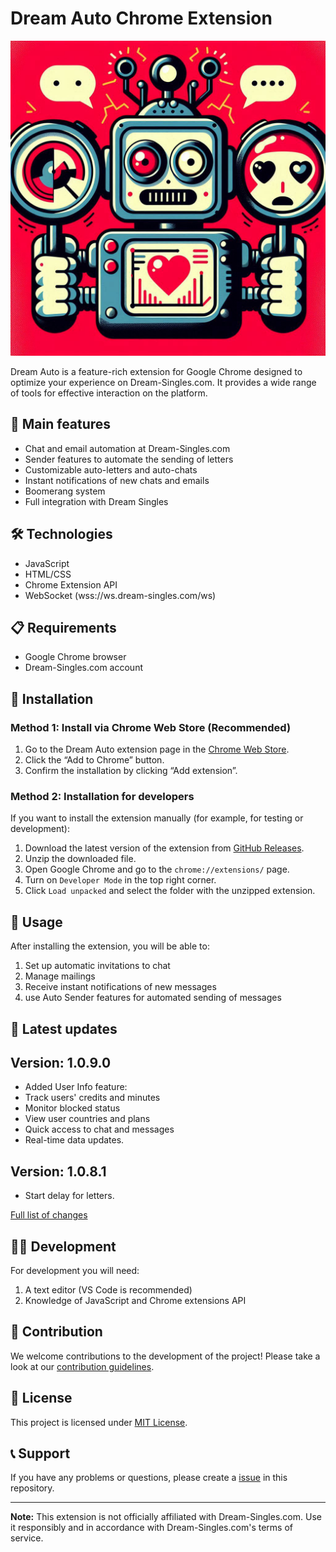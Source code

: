 # Dream Auto Chrome Extension

![Dream Auto Logo](Images/icon.png)

Dream Auto is a feature-rich extension for Google Chrome designed to optimize your experience on Dream-Singles.com. It provides a wide range of tools for effective interaction on the platform.

## 🌟 Main features

- Chat and email automation at Dream-Singles.com
- Sender features to automate the sending of letters
- Customizable auto-letters and auto-chats
- Instant notifications of new chats and emails
- Boomerang system
- Full integration with Dream Singles

## 🛠️ Technologies

- JavaScript
- HTML/CSS
- Chrome Extension API
- WebSocket (wss://ws.dream-singles.com/ws)

## 📋 Requirements

- Google Chrome browser
- Dream-Singles.com account

## 🚀 Installation

### Method 1: Install via Chrome Web Store (Recommended)

1. Go to the Dream Auto extension page in the [Chrome Web Store](https://chromewebstore.google.com/detail/dreamauto/lnpiojnpjlehhikibfjdjipipakodaol).
2. Click the “Add to Chrome” button.
3. Confirm the installation by clicking “Add extension”.

### Method 2: Installation for developers

If you want to install the extension manually (for example, for testing or development):

1. Download the latest version of the extension from [GitHub Releases](https://github.com/rwhrsbh/DreamAuto/releases).
2. Unzip the downloaded file.
3. Open Google Chrome and go to the `chrome://extensions/` page.
4. Turn on `Developer Mode` in the top right corner.
5. Click `Load unpacked` and select the folder with the unzipped extension.

## 📜 Usage

After installing the extension, you will be able to:

1. Set up automatic invitations to chat
2. Manage mailings
3. Receive instant notifications of new messages
4. use Auto Sender features for automated sending of messages

## 🔄 Latest updates

## Version: 1.0.9.0

- Added User Info feature:
- Track users' credits and minutes
- Monitor blocked status
- View user countries and plans
- Quick access to chat and messages
- Real-time data updates.

## Version: 1.0.8.1

- Start delay for letters.


[Full list of changes](CHANGELOG.md)

## 👨‍💻 Development

For development you will need:

1. A text editor (VS Code is recommended)
2. Knowledge of JavaScript and Chrome extensions API

## 🤝 Contribution

We welcome contributions to the development of the project! Please take a look at our [contribution guidelines](CONTRIBUTING.md).

## 📄 License

This project is licensed under [MIT License](LICENSE).

## 📞 Support

If you have any problems or questions, please create a [issue](https://github.com/rwhrsbh/DreamAuto/issues) in this repository.

---

**Note:** This extension is not officially affiliated with Dream-Singles.com. Use it responsibly and in accordance with Dream-Singles.com's terms of service.
